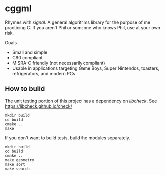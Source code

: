 # cggml

Rhymes with *signal*. A general algorithms library for the purpose of me practicing C. If you aren't Phil or 
someone who knows Phil, use at your own risk.

Goals
- Small and simple
- C90 compliant
- MISRA-C friendly (not necessarily compliant)
- Usable in applications targeting Game Boys, Super Nintendos, toasters, 
refrigerators, and modern PCs

## How to build
The unit testing portion of this project has a dependency on *libcheck*.
See https://libcheck.github.io/check/

`mkdir build` \
`cd build` \
`cmake ..` \
`make` 

If you don't want to build tests, build the modules separately.

`mkdir build` \
`cd build` \
`cmake ..` \
`make geometry` \
`make sort` \
`make search` 
